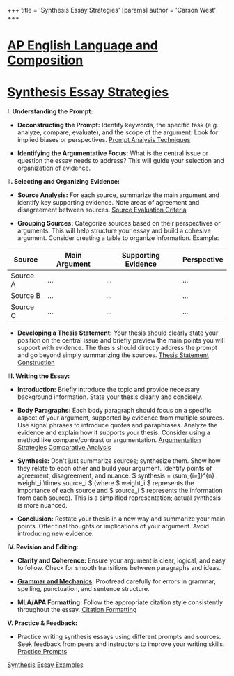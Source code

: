 +++
 title = 'Synthesis Essay Strategies'
[params]
	author = 'Carson West'
+++
# [AP English Language and Composition](./../ap-english-language-and-composition/)
# [Synthesis Essay Strategies](./../synthesis-essay-strategies/)

**I. Understanding the Prompt:**

* **Deconstructing the Prompt:** Identify keywords, the specific task (e.g., analyze, compare, evaluate), and the scope of the argument.  Look for implied biases or perspectives. [Prompt Analysis Techniques](./../prompt-analysis-techniques/)

* **Identifying the Argumentative Focus:** What is the central issue or question the essay needs to address?  This will guide your selection and organization of evidence.

**II. Selecting and Organizing Evidence:**

* **Source Analysis:** For each source, summarize the main argument and identify key supporting evidence.  Note areas of agreement and disagreement between sources. [Source Evaluation Criteria](./../source-evaluation-criteria/)

* **Grouping Sources:** Categorize sources based on their perspectives or arguments. This will help structure your essay and build a cohesive argument. Consider creating a table to organize information.  Example:

| Source | Main Argument | Supporting Evidence | Perspective |
|---|---|---|---|
| Source A | ... | ... | ... |
| Source B | ... | ... | ... |
| Source C | ... | ... | ... |


* **Developing a Thesis Statement:**  Your thesis should clearly state your position on the central issue and briefly preview the main points you will support with evidence.  The thesis should directly address the prompt and go beyond simply summarizing the sources. [Thesis Statement Construction](./../thesis-statement-construction/)


**III. Writing the Essay:**

* **Introduction:** Briefly introduce the topic and provide necessary background information. State your thesis clearly and concisely.

* **Body Paragraphs:** Each body paragraph should focus on a specific aspect of your argument, supported by evidence from multiple sources.  Use signal phrases to introduce quotes and paraphrases.  Analyze the evidence and explain how it supports your thesis.  Consider using a method like compare/contrast or argumentation. [Argumentation Strategies](./../argumentation-strategies/) [Comparative Analysis](./../comparative-analysis/)

* **Synthesis:**  Don't just summarize sources; synthesize them. Show how they relate to each other and build your argument.  Identify points of agreement, disagreement, and nuance.   $ synthesis = \sum_{i=[1](./../1/)}^{n} weight_i \times source_i $  (where  $ weight_i $  represents the importance of each source and  $ source_i $  represents the information from each source).  This is a simplified representation; actual synthesis is more nuanced.


* **Conclusion:** Restate your thesis in a new way and summarize your main points. Offer final thoughts or implications of your argument.  Avoid introducing new evidence.


**IV.  Revision and Editing:**

* **Clarity and Coherence:** Ensure your argument is clear, logical, and easy to follow.  Check for smooth transitions between paragraphs and ideas.

* **[Grammar and Mechanics](./../grammar-and-mechanics/):** Proofread carefully for errors in grammar, spelling, punctuation, and sentence structure.

* **MLA/APA Formatting:** Follow the appropriate citation style consistently throughout the essay. [Citation Formatting](./../citation-formatting/)


**V.  Practice & Feedback:**

* Practice writing synthesis essays using different prompts and sources.  Seek feedback from peers and instructors to improve your writing skills. [Practice Prompts](./../practice-prompts/)


[Synthesis Essay Examples](./../synthesis-essay-examples/)
